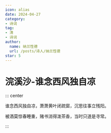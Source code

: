 ```yaml
---
icon: alias
date: 2024-04-27
category:
- 诗词
tag:
- 清
- 诗词
author:
  name: 纳兰性德
  url: /posts/诗人/纳兰性德
star: 5
---
```



# 浣溪沙-谁念西风独自凉

<!-- more -->


::: center 

谁念西风独自凉，萧萧黄叶闭疏窗，沉思往事立残阳。

被酒莫惊春睡重，赌书消得泼茶香，当时只道是寻常。

:::